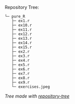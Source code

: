 Repository Tree:

```
└─ pure_R
   ├─ ex1.r
   ├─ ex10.r
   ├─ ex11.r
   ├─ ex12.r
   ├─ ex13.r
   ├─ ex14.r
   ├─ ex15.r
   ├─ ex2.r
   ├─ ex3.r
   ├─ ex4.r
   ├─ ex5.r
   ├─ ex6.r
   ├─ ex7.r
   ├─ ex8.r
   ├─ ex9.r
   └─ exercises.jpeg
```

_Tree made with [repository-tree](https://github.com/xiaoluoboding/repository-tree)_
